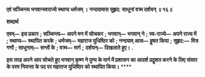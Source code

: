 **एवं सञ्चिन्त्य भगवान्स्वराज्ये स्थाप्य धर्मजम् ।** **नन्दयामास सुहृद: साधूनां वत्र्म दर्शयन् ॥ १६॥** 

**शब्दार्थ** 

**एवम्—** **इस प्रकार** **; सञ्चिन्त्य—** **अपने मन में सोचकर** **; भगवान्—** **भगवान् ने** **; स्व-राज्ये—** **अपने राज्य में** **; स्थाप्य—** **स्थापित** **करके** **; धर्मजम्—** **महाराज युधिष्ठिर को** **; नन्दयाम् आस—** **हॢषत किया** **; सुहृद:—** **मित्र गणों** **; साधूनाम्—** **सन्तों के** **; वत्र्म—** **मार्ग** **;** **दर्शयन्—** **दिखलाते हुए।** **.** 

**इस तरह अपने आप सोचते हुए भगवान् कृष्ण ने पुण्य के मार्ग में प्रशासन का आदर्श** **प्रदॢशत करने के लिए संसार के परम नियन्ता के पद पर महाराज युधिष्ठिर को स्थापित किया।** **** 
